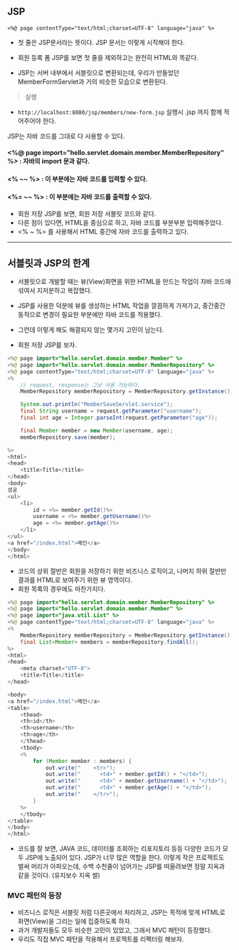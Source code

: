## JSP

`<%@ page contentType="text/html;charset=UTF-8" language="java" %>`
- 첫 줄은 JSP문서라는 뜻이다. JSP 문서는 이렇게 시작해야 한다.


- 회원 등록 폼 JSP를 보면 첫 줄을 제외하고는 완전히 HTML와 똑같다. 
- JSP는 서버 내부에서 서블릿으로 변환되는데, 우리가 만들었던 MemberFormServlet과 거의 비슷한 모습으로 변환된다.

> 실행
- `http://localhost:8080/jsp/members/new-form.jsp` 실행시 .jsp 까지 함께 적어주어야 한다.

JSP는 자바 코드를 그대로 다 사용할 수 있다.

#### <%@ page import="hello.servlet.domain.member.MemberRepository" %> : 자바의 import 문과 같다.
#### <% ~~ %> : 이 부분에는 자바 코드를 입력할 수 있다.
#### <%= ~~ %> : 이 부분에는 자바 코드를 출력할 수 있다.

- 회원 저장 JSP를 보면, 회원 저장 서블릿 코드와 같다. 
- 다른 점이 있다면, HTML을 중심으로 하고, 자바 코드를 부분부분 입력해주었다.
- <% ~ %> 를 사용해서 HTML 중간에 자바 코드를 출력하고 있다.


---

## 서블릿과 JSP의 한계

- 서블릿으로 개발할 때는 뷰(View)화면을 위한 HTML을 만드는 작업이 자바 코드에 섞여서 지저분하고 복잡했다.
- JSP를 사용한 덕분에 뷰를 생성하는 HTML 작업을 깔끔하게 가져가고, 중간중간 동적으로 변경이 필요한 부분에만 자바 코드를 적용했다. 
- 그런데 이렇게 해도 해결되지 않는 몇가지 고민이 남는다.

- 회원 저장 JSP를 보자. 
```java
<%@ page import="hello.servlet.domain.member.Member" %>
<%@ page import="hello.servlet.domain.member.MemberRepository" %>
<%@ page contentType="text/html;charset=UTF-8" language="java" %>
<%
    // request, response는 그냥 사용 가능하다.
    MemberRepository memberRepository = MemberRepository.getInstance();

    System.out.println("MemberSaveServlet.service");
    final String username = request.getParameter("username");
    final int age = Integer.parseInt(request.getParameter("age"));

    final Member member = new Member(username, age);
    memberRepository.save(member);

%>
<html>
<head>
    <title>Title</title>
</head>
<body>
성공
<ul>
    <li>
        id = <%= member.getId()%>
        username = <%= member.getUsername()%>
        age = <%= member.getAge()%>
    </li>
</ul>
<a href="/index.html">메인</a>
</body>
</html>
```
- 코드의 상위 절반은 회원을 저장하기 위한 비즈니스 로직이고, 나머지 하위 절반만 결과를 HTML로 보여주기 위한 뷰 영역이다. 
- 회원 목록의 경우에도 마찬가지다.
```java
<%@ page import="hello.servlet.domain.member.MemberRepository" %>
<%@ page import="hello.servlet.domain.member.Member" %>
<%@ page import="java.util.List" %>
<%@ page contentType="text/html;charset=UTF-8" language="java" %>
<%
    MemberRepository memberRepository = MemberRepository.getInstance();
    final List<Member> members = memberRepository.findAll();
%>
<html>
<head>
    <meta charset="UTF-8">
    <title>Title</title>
</head>

<body>
<a href="/index.html">메인</a>
<table>
    <thead>
    <th>id</th>
    <th>username</th>
    <th>age</th>
    </thead>
    <tbody>
    <%
        for (Member member : members) {
            out.write("    <tr>");
            out.write("      <td>" + member.getId() + "</td>");
            out.write("      <td>" + member.getUsername() + "</td>");
            out.write("      <td>" + member.getAge() + "</td>");
            out.write("    </tr>");
        }
    %>
    </tbody>
</table>
</body>
</html>
```

- 코드를 잘 보면, JAVA 코드, 데이터를 조회하는 리포지토리 등등 다양한 코드가 모두 JSP에 노출되어 있다. JSP가 너무 많은 역할을 한다. 이렇게 작은 프로젝트도 벌써 머리가 아파오는데, 수백 수천줄이 넘어가는 JSP를 떠올려보면 정말 지옥과 같을 것이다. (유지보수 지옥 썰)


### MVC 패턴의 등장
- 비즈니스 로직은 서블릿 처럼 다른곳에서 처리하고, JSP는 목적에 맞게 HTML로 화면(View)을 그리는 일에 집중하도록 하자. 
- 과거 개발자들도 모두 비슷한 고민이 있었고, 그래서 MVC 패턴이 등장했다. 
- 우리도 직접 MVC 패턴을 적용해서 프로젝트를 리팩터링 해보자.
